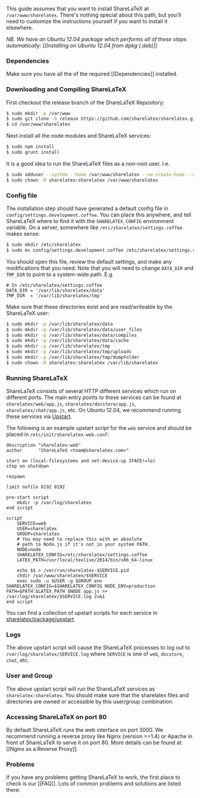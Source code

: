 This guide assumes that you want to install ShareLaTeX at `/var/www/sharelatex`. There's nothing special about this path, but you'll need to customize the instructions yourself if you want to install it elsewhere.

*NB. We have an Ubuntu 12.04 package which performs all of these steps automatically: [[Installing on Ubuntu 12.04 from dpkg (.deb)]]*

### Dependencies

Make sure you have all the of the required [[Dependencies]] installed.

### Downloading and Compiling ShareLaTeX

First checkout the release branch of the ShareLaTeX Repository:

```bash
$ sudo mkdir -p /var/www
$ sudo git clone -b release https://github.com/sharelatex/sharelatex.git /var/www/sharelatex
$ cd /var/www/sharelatex
```

Next install all the node modules and ShareLaTeX services:

```bash
$ sudo npm install
$ sudo grunt install
```

It is a good idea to run the ShareLaTeX files as a non-root user. I.e.

```sh
$ sudo adduser --system --home /var/www/sharelatex --no-create-home --group sharelatex
$ sudo chown -R sharelatex:sharelatex /var/www/sharelatex
```

### Config file

The installation step should have generated a default config file in `config/settings.development.coffee`. You can place this anywhere, and tell ShareLaTeX where to find it with the `SHARELATEX_CONFIG` environment variable. On a server, somewhere like `/etc/sharelatex/settings.coffee` makes sense:

```sh
$ sudo mkdir /etc/sharelatex
$ sudo mv config/settings.development.coffee /etc/sharelatex/settings.coffee
```

You should open this file, review the default settings, and make any modifications that you need. Note that you will need to change `DATA_DIR` and `TMP_DIR` to point to a system-wide path. E.g.

```
# In /etc/sharelatex/settings.coffee
DATA_DIR = '/var/lib/sharelatex/data'
TMP_DIR  = '/var/lib/sharelatex/tmp'
```

Make sure that these directories exist and are read/writeable by the ShareLaTeX user:

```bash
$ sudo mkdir -p /var/lib/sharelatex/data
$ sudo mkdir -p /var/lib/sharelatex/data/user_files
$ sudo mkdir -p /var/lib/sharelatex/data/compiles
$ sudo mkdir -p /var/lib/sharelatex/data/cache
$ sudo mkdir -p /var/lib/sharelatex/tmp
$ sudo mkdir -p /var/lib/sharelatex/tmp/uploads
$ sudo mkdir -p /var/lib/sharelatex/tmp/dumpFolder
$ sudo chown -R sharelatex:sharelatex /var/lib/sharelatex
```

### Running ShareLaTeX

ShareLaTeX consists of several HTTP different services which run on different ports. The main entry points to these services can be found at `sharelatex/web/app.js`, `sharelatex/docstore/app.js`, `sharelatex/chat/app.js`, etc. On Ubuntu 12.04, we recommend running these services via [Upstart](http://upstart.ubuntu.com/). 

The following is an example upstart script for the `web` service and should be placed in `/etc/init/sharelatex-web.conf`:

```
description "sharelatex-web"
author      "ShareLaTeX <team@sharelatex.com>"

start on (local-filesystems and net-device-up IFACE!=lo)
stop on shutdown

respawn

limit nofile 8192 8192

pre-start script
    mkdir -p /var/log/sharelatex
end script

script
    SERVICE=web
    USER=sharelatex
    GROUP=sharelatex
    # You may need to replace this with an absolute 
    # path to Node.js if it's not in your system PATH.
    NODE=node
    SHARELATEX_CONFIG=/etc/sharelatex/settings.coffee
    LATEX_PATH=/usr/local/texlive/2014/bin/x86_64-linux

    echo $$ > /var/run/sharelatex-$SERVICE.pid
    chdir /var/www/sharelatex/$SERVICE
    exec sudo -u $USER -g $GROUP env SHARELATEX_CONFIG=$SHARELATEX_CONFIG NODE_ENV=production PATH=$PATH:$LATEX_PATH $NODE app.js >> /var/log/sharelatex/$SERVICE.log 2>&1
end script
```

You can find a collection of upstart scripts for each service in [sharelatex/package/upstart](https://github.com/sharelatex/sharelatex/tree/master/package/upstart).

### Logs

The above upstart script will cause the ShareLaTeX processes to log out to `/var/log/sharelatex/SERVICE.log` where `SERVICE` is one of `web`, `docstore`, `chat`, etc.

### User and Group

The above upstart script will run the ShareLaTeX services as `sharelatex:sharelatex`. You should make sure that the sharelatex files and directories are owned or accessible by this user/group combination.

### Accessing ShareLaTeX on port 80

By default ShareLaTeX runs the web interface on port 3000. We recommend running a reverse proxy like Nginx (version >=1.4) or Apache in front of ShareLaTeX to serve it on port 80. More details can be found at: [[Nginx as a Reverse Proxy]].

### Problems

If you have any problems getting ShareLaTeX to work, the first place to check is our [[FAQ]]. Lots of common problems and solutions are listed there.